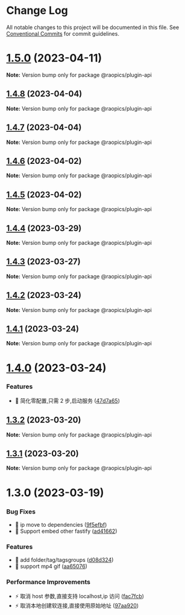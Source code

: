 # Change Log

All notable changes to this project will be documented in this file.
See [Conventional Commits](https://conventionalcommits.org) for commit guidelines.

# [1.5.0](https://github.com/rao-pics/core/compare/@raopics/plugin-api@1.4.8...@raopics/plugin-api@1.5.0) (2023-04-11)

**Note:** Version bump only for package @raopics/plugin-api

## [1.4.8](https://github.com/rao-pics/core/compare/@raopics/plugin-api@1.4.7...@raopics/plugin-api@1.4.8) (2023-04-04)

**Note:** Version bump only for package @raopics/plugin-api

## [1.4.7](https://github.com/rao-pics/core/compare/@raopics/plugin-api@1.4.6...@raopics/plugin-api@1.4.7) (2023-04-04)

**Note:** Version bump only for package @raopics/plugin-api

## [1.4.6](https://github.com/rao-pics/core/compare/@raopics/plugin-api@1.4.4...@raopics/plugin-api@1.4.6) (2023-04-02)

**Note:** Version bump only for package @raopics/plugin-api

## [1.4.5](https://github.com/rao-pics/core/compare/@raopics/plugin-api@1.4.4...@raopics/plugin-api@1.4.5) (2023-04-02)

**Note:** Version bump only for package @raopics/plugin-api

## [1.4.4](https://github.com/rao-pics/core/compare/@raopics/plugin-api@1.4.3...@raopics/plugin-api@1.4.4) (2023-03-29)

**Note:** Version bump only for package @raopics/plugin-api

## [1.4.3](https://github.com/rao-pics/core/compare/@raopics/plugin-api@1.4.2...@raopics/plugin-api@1.4.3) (2023-03-27)

**Note:** Version bump only for package @raopics/plugin-api

## [1.4.2](https://github.com/rao-pics/core/compare/@raopics/plugin-api@1.4.1...@raopics/plugin-api@1.4.2) (2023-03-24)

**Note:** Version bump only for package @raopics/plugin-api

## [1.4.1](https://github.com/rao-pics/core/compare/@raopics/plugin-api@1.4.0...@raopics/plugin-api@1.4.1) (2023-03-24)

**Note:** Version bump only for package @raopics/plugin-api

# [1.4.0](https://github.com/rao-pics/core/compare/@raopics/plugin-api@1.3.2...@raopics/plugin-api@1.4.0) (2023-03-24)

### Features

- 🎸 简化零配置,只需 2 步,启动服务 ([47d7a65](https://github.com/rao-pics/core/commit/47d7a65b0af5f3ce3d27aa372437dbfdb24df101))

## [1.3.2](https://github.com/rao-pics/core/compare/@raopics/plugin-api@1.3.1...@raopics/plugin-api@1.3.2) (2023-03-20)

**Note:** Version bump only for package @raopics/plugin-api

## [1.3.1](https://github.com/rao-pics/core/compare/@raopics/plugin-api@1.3.0...@raopics/plugin-api@1.3.1) (2023-03-20)

**Note:** Version bump only for package @raopics/plugin-api

# 1.3.0 (2023-03-19)

### Bug Fixes

- 🐛 ip move to dependencies ([9f5efbf](https://github.com/rao-pics/core/commit/9f5efbf47c74e15449cf4614413ca82f37cac5b4))
- 🐛 Support embed other fastify ([ad41662](https://github.com/rao-pics/core/commit/ad416620669d9039eda309b103dc0eb8ff1b9bff))

### Features

- 🎸 add folder/tag/tagsgroups ([d08d324](https://github.com/rao-pics/core/commit/d08d3243130039039beeb566818ac9fbf25778b7))
- 🎸 support mp4 gif ([aa65076](https://github.com/rao-pics/core/commit/aa65076d66eb46c605b5d95a0ab729b790793f32))

### Performance Improvements

- ⚡️ 取消 host 参数,直接支持 localhost,ip 访问 ([fac7fcb](https://github.com/rao-pics/core/commit/fac7fcbc0c304538552f7edc97fab605b56964a0))
- ⚡️ 取消本地创建软连接,直接使用原始地址 ([97aa920](https://github.com/rao-pics/core/commit/97aa92059b486be72900fc2660beffd915d5572a))
